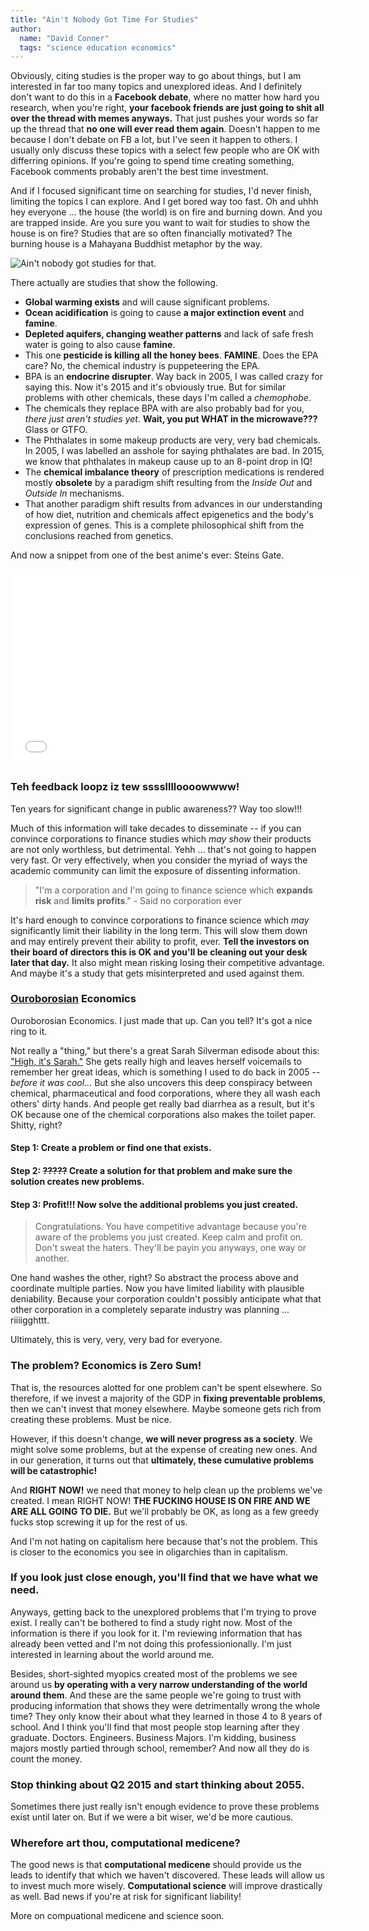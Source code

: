 ```yaml
---
title: "Ain't Nobody Got Time For Studies"
author:
  name: "David Conner"
  tags: "science education economics"
---
```


Obviously, citing studies is the proper way to go about things, but I am interested in far too many topics and unexplored ideas.  And I definitely don't want to do this in a **Facebook debate**, where no matter how hard you research, when you're right, **your facebook friends are just going to shit all over the thread with memes anyways.** That just pushes your words so far up the thread that **no one will ever read them again**.  Doesn't happen to me because I don't debate on FB a lot, but I've seen it happen to others. I usually only discuss these topics with a select few people who are OK with differring opinions.  If you're going to spend time creating something, Facebook comments probably aren't the best time investment.

And if I focused significant time on searching for studies, I'd never finish, limiting the topics I can explore.  And I get bored way too fast.  Oh and uhhh hey everyone ... the house (the world) is on fire and burning down.  And you are trapped inside.  Are you sure you want to wait for studies to show the house is on fire?  Studies that are so often financially motivated?  The burning house is a Mahayana Buddhist metaphor by the way. 

![Ain't nobody got studies for that.](/img/posts/2015-01-26-public-ize-all-the-things/aint-nobody-got-studies.jpg)

There actually are studies that show the following.

- **Global warming exists** and will cause significant problems.
- **Ocean acidification** is going to cause **a major extinction event** and **famine**.
- **Depleted aquifers, changing weather patterns** and lack of safe fresh water is going to also cause **famine**.
- This one **pesticide is killing all the honey bees**.  **FAMINE**.  Does the EPA care?  No, the chemical industry is puppeteering the EPA.
- BPA is an **endocrine disrupter**.  Way back in 2005, I was called crazy for saying this.  Now it's 2015 and it's obviously true.  But for similar problems with other chemicals, these days I'm called a *chemophobe*.
- The chemicals they replace BPA with are also probably bad for you, *there just aren't studies yet*. **Wait, you put WHAT in the microwave???**  Glass or GTFO.
- The Phthalates in some makeup products are very, very bad chemicals.  In 2005, I was labelled an asshole for saying phthalates are bad.  In 2015, we know that phthalates in makeup cause up to an 8-point drop in IQ!
- The **chemical imbalance theory** of prescription medications is rendered mostly **obsolete** by a paradigm shift resulting from the *Inside Out* and *Outside In* mechanisms.
- That another paradigm shift results from advances in our understanding of how diet, nutrition and chemicals affect epigenetics and the body's expression of genes.  This is a complete philosophical shift from the conclusions reached from genetics.

And now a snippet from one of the best anime's ever: Steins Gate.

<iframe width="560" height="315" src="//www.youtube.com/embed/l3kcHjQtOPg" frameborder="0" allowfullscreen></iframe>

### Teh feedback loopz iz tew sssslllloooowwww!

Ten years for significant change in public awareness?? Way too slow!!!

Much of this information will take decades to disseminate -- if you can convince corporations to finance studies which *may show* their products are not only worthless, but detrimental.  Yehh ... that's not going to happen very fast.  Or very effectively, when you consider the myriad of ways the academic community can limit the exposure of dissenting information.  

> "I'm a corporation and I'm going to finance science which **expands risk** and **limits profits**." - Said no corporation ever

It's hard enough to convince corporations to finance science which *may* significantly limit their liability in the long term.  This will slow them down and may entirely prevent their ability to profit, ever.  **Tell the investors on their board of directors this is OK and you'll be cleaning out your desk later that day.**  It also might mean risking losing their competitive advantage.  And maybe it's a study that gets misinterpreted and used against them.

### [Ouroborosian](http://en.wikipedia.org/wiki/Ouroboros) Economics

Ouroborosian Economics.  I just made that up.  Can you tell?  It's got a nice ring to it.  

Not really a "thing," but there's a great Sarah Silverman edisode about this: ["High, it's Sarah."](http://www.imdb.com/title/tt1252464/)  She gets really high and leaves herself voicemails to remember her great ideas, which is something I used to do back in 2005 -- *before it was cool...*  But she also uncovers this deep conspiracy between chemical, pharmaceutical and food corporations, where they all wash each others' dirty hands.  And people get really bad diarrhea as a result, but it's OK because one of the chemical corporations also makes the toilet paper.  Shitty, right?

#### Step 1: Create a problem or find one that exists. 
#### Step 2: **<s>?????</s>** Create a solution for that problem and **make sure the solution creates new problems.** 
#### Step 3: Profit!!! Now solve the additional problems you just created. 

> Congratulations.  You have competitive advantage because you're aware of the problems you just created.  Keep calm and profit on.  Don't sweat the haters.  They'll be payin you anyways, one way or another.

One hand washes the other, right? So abstract the process above and coordinate multiple parties.  Now you have limited liability with plausible deniability.  Because your corporation couldn't possibly anticipate what that other corporation in a completely separate industry was planning ... riiiigghttt.  

Ultimately, this is very, very, very bad for everyone.

### The problem?  Economics is Zero Sum!

That is, the resources alotted for one problem can't be spent elsewhere.  So therefore, if we invest a majority of the GDP in **fixing preventable problems**, then we can't invest that money elsewhere.  Maybe someone gets rich from creating these problems.  Must be nice.  

However, if this doesn't change, **we will never progress as a society**.  We might solve some problems, but at the expense of creating new ones.  And in our generation, it turns out that **ultimately, these cumulative problems will be catastrophic!**  

And **RIGHT NOW!** we need that money to help clean up the problems we've created.  I mean RIGHT NOW!  **THE FUCKING HOUSE IS ON FIRE AND WE ARE ALL GOING TO DIE.** But we'll probably be OK, as long as a few greedy fucks stop screwing it up for the rest of us. 

And I'm not hating on capitalism here because that's not the problem.  This is closer to the economics you see in oligarchies than in capitalism.

### If you look just close enough, you'll find that we have what we need.

Anyways, getting back to the unexplored problems that I'm trying to prove exist.  I really can't be bothered to find a study right now.  Most of the information is there if you look for it.  I'm reviewing information that has already been vetted and I'm not doing this professionionally.  I'm just interested in learning about the world around me. 

Besides, short-sighted myopics created most of the problems we see around us **by operating with a very narrow understanding of the world around them**. And these are the same people we're going to trust with producing information that shows they were detrimentally wrong the whole time? They only know their about what they learned in those 4 to 8 years of school.  And I think you'll find that most people stop learning after they graduate.  Doctors.  Engineers.  Business Majors.  I'm kidding, business majors mostly partied through school, remember? And now all they do is count the money.  

### Stop thinking about Q2 2015 and start thinking about 2055.

Sometimes there just really isn't enough evidence to prove these problems exist until later on.  But if we were a bit wiser, we'd be more cautious.

### Wherefore art thou, computational medicene?

The good news is that **computational medicene** should provide us the leads to identify that which we haven't discovered.  These leads will allow us to invest much more wisely.  **Computational science** will improve drastically as well.  Bad news if you're at risk for significant liability!  

More on compuational medicene and science soon.

